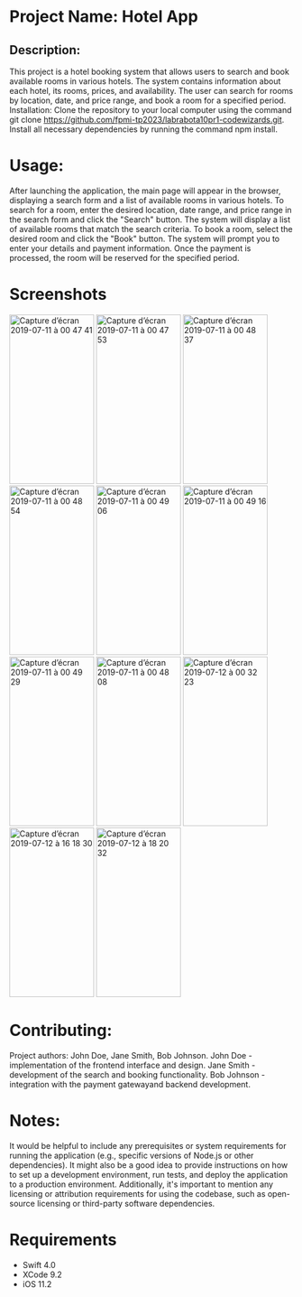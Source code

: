 # Project Name: Hotel App
## Description:
This project is a hotel booking system that allows users to search and book available rooms in various hotels. The system contains information about each hotel, its rooms, prices, and availability. The user can search for rooms by location, date, and price range, and book a room for a specified period.
Installation:
Clone the repository to your local computer using the command git clone https://github.com/fpmi-tp2023/labrabota10pr1-codewizards.git.
Install all necessary dependencies by running the command npm install.
# Usage:
After launching the application, the main page will appear in the browser, displaying a search form and a list of available rooms in various hotels. To search for a room, enter the desired location, date range, and price range in the search form and click the "Search" button. The system will display a list of available rooms that match the search criteria. To book a room, select the desired room and click the "Book" button. The system will prompt you to enter your details and payment information. Once the payment is processed, the room will be reserved for the specified period.
# Screenshots
<img width="150" height="300" alt="Capture d’écran 2019-07-11 à 00 47 41" src="https://user-images.githubusercontent.com/39087448/61012327-f517f580-a375-11e9-90b9-d6d2a0b27741.png"> <img width="150" height="300" alt="Capture d’écran 2019-07-11 à 00 47 53" src="https://user-images.githubusercontent.com/39087448/61012349-0f51d380-a376-11e9-9f85-6a0dede263db.png"> <img width="150" height="300" alt="Capture d’écran 2019-07-11 à 00 48 37" src="https://user-images.githubusercontent.com/39087448/61012365-27295780-a376-11e9-8f1a-62fdc946b6db.png"> <img width="150" height="300" alt="Capture d’écran 2019-07-11 à 00 48 54" src="https://user-images.githubusercontent.com/39087448/61012382-3d371800-a376-11e9-940b-a2efa484f2c4.png"> <img width="150" height="300" alt="Capture d’écran 2019-07-11 à 00 49 06" src="https://user-images.githubusercontent.com/39087448/61012416-5c35aa00-a376-11e9-9a90-fdc64033f7f2.png"> <img width="150" height="300" alt="Capture d’écran 2019-07-11 à 00 49 16" src="https://user-images.githubusercontent.com/39087448/61012433-71aad400-a376-11e9-8360-bdf40cd9025b.png"> <img width="150" height="300" alt="Capture d’écran 2019-07-11 à 00 49 29" src="https://user-images.githubusercontent.com/39087448/61012460-93a45680-a376-11e9-8828-930e9e00d008.png"> <img width="150" height="300" alt="Capture d’écran 2019-07-11 à 00 48 08" src="https://user-images.githubusercontent.com/39087448/61012508-cea68a00-a376-11e9-9b01-ca9440d73b43.png"> <img width="150" height="300" alt="Capture d’écran 2019-07-12 à 00 32 23" src="https://user-images.githubusercontent.com/39087448/61092103-cdd82b80-a43c-11e9-8422-3252a7a1306b.png"> <img width="150" height="300" alt="Capture d’écran 2019-07-12 à 16 18 30" src="https://user-images.githubusercontent.com/39087448/61139190-ca868380-a4c0-11e9-9f4b-d6209e414678.png"> <img width="150" height="300" alt="Capture d’écran 2019-07-12 à 18 20 32" src="https://user-images.githubusercontent.com/39087448/61146389-d0d12b80-a4d1-11e9-9f7b-9b5fc22996fb.png">

# Contributing:
Project authors: John Doe, Jane Smith, Bob Johnson.
John Doe - implementation of the frontend interface and design.
Jane Smith - development of the search and booking functionality.
Bob Johnson - integration with the payment gatewayand backend development.
# Notes:
It would be helpful to include any prerequisites or system requirements for running the application (e.g., specific versions of Node.js or other dependencies).
It might also be a good idea to provide instructions on how to set up a development environment, run tests, and deploy the application to a production environment.
Additionally, it's important to mention any licensing or attribution requirements for using the codebase, such as open-source licensing or third-party software dependencies.

# Requirements
* Swift 4.0
* XCode 9.2
* iOS 11.2
